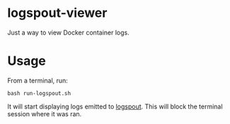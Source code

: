 # logspout-viewer #

Just a way to view Docker container logs.

# Usage #

From a terminal, run:

```
bash run-logspout.sh
```

It will start displaying logs emitted to [logspout](https://github.com/gliderlabs/logspout).
This will block the terminal session where it was ran.